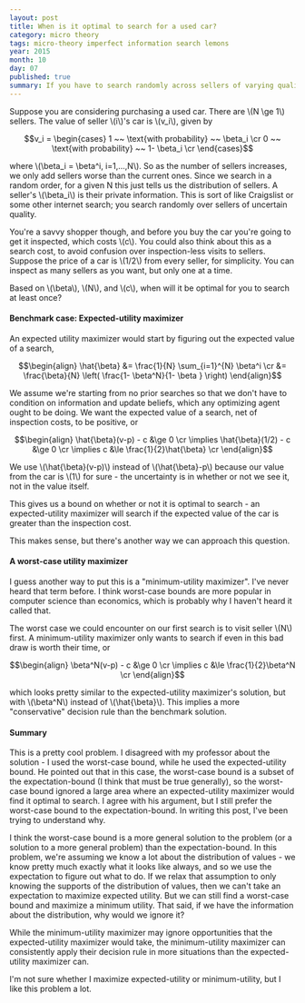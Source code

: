 ```yaml
---
layout: post
title: When is it optimal to search for a used car?
category: micro theory
tags: micro-theory imperfect information search lemons
year: 2015
month: 10
day: 07
published: true
summary: If you have to search randomly across sellers of varying quality, when is it worth your time to search?
---
```



Suppose you are considering purchasing a used car. There are \\(N \ge 1\\) sellers. The value of seller \\(i\\)'s car is \\(v_i\\), given by

$$v_i =
\begin{cases}
1 ~~ \text{with probability} ~~ \beta_i \cr
0 ~~ \text{with probability} ~~ 1- \beta_i \cr
\end{cases}$$

where \\(\beta_i = \beta^i, i=1,...,N\\). So as the number of sellers increases, we only add sellers worse than the current ones. Since we search in a random order, for a given N this just tells us the distribution of sellers. A seller's \\(\beta_i\\) is their private information. This is sort of like Craigslist or some other internet search; you search randomly over sellers of uncertain quality. 

You're a savvy shopper though, and before you buy the car you're going to get it inspected, which costs \\(c\\). You could also think about this as a search cost, to avoid confusion over inspection-less visits to sellers. Suppose the price of a car is \\(1/2\\) from every seller, for simplicity. You can inspect as many sellers as you want, but only one at a time.

Based on \\(\beta\\), \\(N\\), and \\(c\\), when will it be optimal for you to search at least once?

#### Benchmark case: Expected-utility maximizer

An expected utility maximizer would start by figuring out the expected value of a search,

$$\begin{align}
\hat{\beta} &= \frac{1}{N} \sum_{i=1}^{N} \beta^i \cr
&= \frac{\beta}{N} \left( \frac{1- \beta^N}{1- \beta } \right)
\end{align}$$

We assume we're starting from no prior searches so that we don't have to condition on information and update beliefs, which any optimizing agent ought to be doing. We want the expected value of a search, net of inspection costs, to be positive, or

$$\begin{align}
\hat{\beta}(v-p) - c &\ge 0 \cr
 \implies \hat{\beta}(1/2) - c &\ge 0 \cr
 \implies c &\le \frac{1}{2}\hat{\beta} \cr
\end{align}$$

We use \\(\hat{\beta}(v-p)\\) instead of \\(\hat{\beta}-p\\) because our value from the car is \\(1\\) for sure - the uncertainty is in whether or not we see it, not in the value itself.

This gives us a bound on whether or not it is optimal to search - an expected-utility maximizer will search if the expected value of the car is greater than the inspection cost.

This makes sense, but there's another way we can approach this question.

#### A worst-case utility maximizer

I guess another way to put this is a "minimum-utility maximizer". I've never heard that term before. I think worst-case bounds are more popular in computer science than economics, which is probably why I haven't heard it called that. 

The worst case we could encounter on our first search is to visit seller \\(N\\) first. A minimum-utility maximizer only wants to search if even in this bad draw is worth their time, or

$$\begin{align}
\beta^N(v-p) - c &\ge 0 \cr
\implies c &\le \frac{1}{2}\beta^N \cr
\end{align}$$

which looks pretty similar to the expected-utility maximizer's solution, but with \\(\beta^N\\) instead of \\(\hat{\beta}\\). This implies a more "conservative" decision rule than the benchmark solution.

#### Summary

This is a pretty cool problem. I disagreed with my professor about the solution - I used the worst-case bound, while he used the expected-utility bound. He pointed out that in this case, the worst-case bound is a subset of the expectation-bound (I think that must be true generally), so the worst-case bound ignored a large area where an expected-utility maximizer would find it optimal to search. I agree with his argument, but I still prefer the worst-case bound to the expectation-bound. In writing this post, I've been trying to understand why.

I think the worst-case bound is a more general solution to the problem (or a solution to a more general problem) than the expectation-bound. In this problem, we're assuming we know a lot about the distribution of values - we know pretty much exactly what it looks like always, and so we use the expectation to figure out what to do. If we relax that assumption to only knowing the supports of the distribution of values, then we can't take an expectation to maximize expected utility. But we can still find a worst-case bound and maximize a minimum utility. That said, if we have the information about the distribution, why would we ignore it?

While the minimum-utility maximizer may ignore opportunities that the expected-utility maximizer would take, the minimum-utility maximizer can consistently apply their decision rule in more situations than the expected-utility maximizer can. 

I'm not sure whether I maximize expected-utility or minimum-utility, but I like this problem a lot.